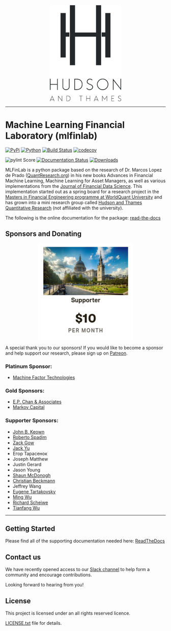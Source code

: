 <div align="center">
  <img src="https://raw.githubusercontent.com/hudson-and-thames/mlfinlab/master/.github/logo/hudson_and_thames_logo.png" height="300"><br>
</div>

-----------------
# Machine Learning Financial Laboratory (mlfinlab)
[![PyPi](https://img.shields.io/pypi/v/mlfinlab.svg)]((https://pypi.org/project/mlfinlab/))
[![Python](https://img.shields.io/pypi/pyversions/mlfinlab.svg)]((https://pypi.org/project/mlfinlab/))
[![Build Status](https://travis-ci.com/hudson-and-thames/mlfinlab.svg?branch=master)](https://travis-ci.com/hudson-and-thames/mlfinlab)
[![codecov](https://codecov.io/gh/hudson-and-thames/mlfinlab/branch/master/graph/badge.svg)](https://codecov.io/gh/hudson-and-thames/mlfinlab)

![pylint Score](https://mperlet.github.io/pybadge/badges/10.svg)
[![Documentation Status](https://readthedocs.org/projects/mlfinlab/badge/?version=latest)](https://mlfinlab.readthedocs.io/en/latest/?badge=latest)
[![Downloads](https://img.shields.io/pypi/dm/mlfinlab.svg)]((https://pypi.org/project/mlfinlab/))


MLFinLab is a python package based on the research of Dr. Marcos Lopez de Prado ([QuantResearch.org](http://www.quantresearch.org/)) in his new books
Advances in Financial Machine Learning, Machine Learning for Asset Managers, as well as various implementations from the [Journal of Financial Data Science](https://jfds.pm-research.com/). 
This implementation started out as a spring board for a research project in the [Masters in Financial Engineering programme at WorldQuant University](https://wqu.org/) and has grown into a mini research group called [Hudson and Thames Quantitative Research](https://hudsonthames.org/) (not affiliated with the university).

The following is the online documentation for the package: [read-the-docs](https://mlfinlab.readthedocs.io/en/latest/#)

## Sponsors and Donating
<div align="center">
  <img src="https://raw.githubusercontent.com/hudson-and-thames/mlfinlab/master/.github/logo/support.png" height="300"><br>
</div>

A special thank you to our sponsors! If you would like to become a sponsor and help support our research, please sign up on [Patreon](https://www.patreon.com/HudsonThames).

### Platinum Sponsor:
* [Machine Factor Technologies](https://machinefactor.tech/)

### Gold Sponsors:
* [E.P. Chan & Associates](https://www.epchan.com/)
* [Markov Capital](http://www.markovcapital.se/)

### Supporter Sponsors:
* [John B. Keown](https://www.linkedin.com/in/john-keown-quantitative-finance-big-data-ml/)
* [Roberto Spadim](https://www.linkedin.com/in/roberto-spadim/)
* [Zack Gow](https://www.linkedin.com/in/zackgow/)
* [Jack Yu](https://www.linkedin.com/in/jihao-yu/)
* Егор Тарасенок
* Joseph Matthew
* Justin Gerard
* Jason Young
* [Shaun McDonogh](https://www.linkedin.com/in/shaunmcdonogh/)
* [Christian Beckmann](https://www.linkedin.com/in/christian-beckmann/) 
* Jeffrey Wang
* [Eugene Tartakovsky](https://www.linkedin.com/in/etartakovsky/)
* [Ming Wu](https://www.linkedin.com/in/ming-yue-wu/)
* [Richard Scheiwe](https://www.linkedin.com/in/richardscheiwe/)
* [Tianfang Wu](https://www.linkedin.com/in/tianfangwu/)

---

## Getting Started

Please find all of the supporting documentation needed here: [ReadTheDocs](https://mlfinlab.readthedocs.io/en/latest/)

## Contact us
We have recently opened access to our [Slack channel](https://join.slack.com/t/mlfinlab/shared_invite/enQtOTUzNjAyNDI1NTc1LTU0NTczNWRlM2U5ZDZiZTUxNTgzNzBlNDU3YmY5MThkODdiMTgwNzI5NDQ2NWI0YTYyMmI3MjBkMzY2YjVkNzc) to help form a community and encourage contributions.

Looking forward to hearing from you!

## License

This project is licensed under an all rights reserved licence.

[LICENSE.txt](https://github.com/hudson-and-thames/mlfinlab/blob/master/LICENSE.txt) file for details.
